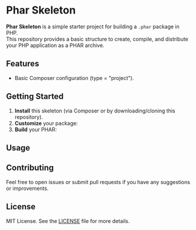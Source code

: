 # Phar Skeleton

**Phar Skeleton** is a simple starter project for building a `.phar` package in PHP.  
This repository provides a basic structure to create, compile, and distribute your PHP application as a PHAR archive.

## Features

- Basic Composer configuration (type = "project").

## Getting Started

1. **Install** this skeleton (via Composer or by downloading/cloning this repository).
2. **Customize** your package:
3. **Build** your PHAR:


## Usage

## Contributing

Feel free to open issues or submit pull requests if you have any suggestions or improvements. 

## License

MIT License. See the [LICENSE](LICENSE) file for more details.
